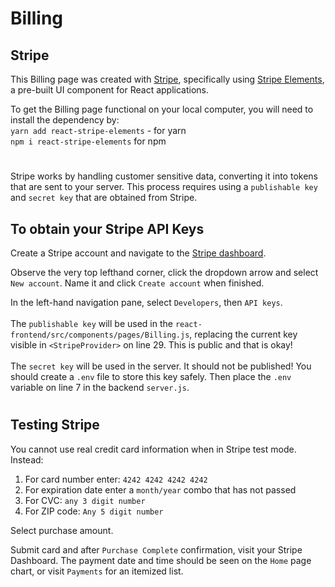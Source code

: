 # Billing

## Stripe

This Billing page was created with [Stripe](https://www.stripe.com), specifically using [Stripe Elements](https://www.stripe.com/docs/recipes/elements-react), a pre-built UI component for React applications. 

To get the Billing page functional on your local computer, you will need to install the dependency by:<br>
  `yarn add react-stripe-elements` - for yarn <br>
  `npm i react-stripe-elements` for npm

#
Stripe works by handling customer sensitive data, converting it into tokens that are sent to your server. This process requires using a `publishable key` and `secret key` that are obtained from Stripe. 

## To obtain your Stripe API Keys
Create a Stripe account and navigate to the [Stripe dashboard](https://dashboard.stripe.com/test/dashboard).

Observe the very top lefthand corner, click the dropdown arrow and select `New account`. Name it and click `Create account` when finished.

In the left-hand navigation pane, select `Developers`, then `API keys`. <br>
<br>
  The `publishable key` will be used in the `react-frontend/src/components/pages/Billing.js`, replacing the current key visible in `<StripeProvider>` on line 29. This is public and that is okay!<br>
  <br>
  The `secret key` will be used in the server. It should not be published! You should create a `.env` file to store this key safely. Then place the `.env` variable on line 7 in the backend `server.js`. <br>
#

## Testing Stripe
You cannot use real credit card information when in Stripe test mode. Instead:<br>
  1. For card number enter: `4242 4242 4242 4242`<br>
  2. For expiration date enter a `month/year` combo that has not passed<br>
  3. For CVC: `any 3 digit number`<br>
  4. For ZIP code: `Any 5 digit number`<br>

Select purchase amount.

Submit card and after `Purchase Complete` confirmation, visit your Stripe Dashboard. The payment date and time should be seen on the `Home` page chart, or visit `Payments` for an itemized list. 
